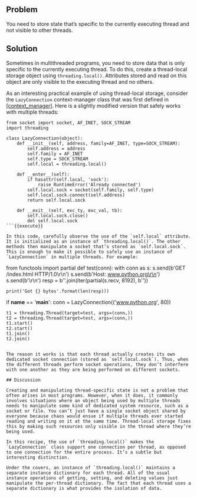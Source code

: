 ## Problem

You need to store state that’s specific to the currently executing thread and not visible to other threads.

## Solution

Sometimes in multithreaded programs, you need to store data that is only specific to the currently executing thread. To do this, create a thread-local storage object using `threading.local()`. Attributes stored and read on this object are only visible to the executing thread and no others.

As an interesting practical example of using thread-local storage, consider the `LazyConnection` context-manager class that was first defined in [\[context\_manager\]](#context_manager). Here is a slightly modified version that safely works with multiple threads:

```
from socket import socket, AF_INET, SOCK_STREAM
import threading

class LazyConnection(object):
    def __init__(self, address, family=AF_INET, type=SOCK_STREAM):
        self.address = address
        self.family = AF_INET
        self.type = SOCK_STREAM
        self.local = threading.local()

    def __enter__(self):
        if hasattr(self.local, 'sock'):
            raise RuntimeError('Already connected')
        self.local.sock = socket(self.family, self.type)
        self.local.sock.connect(self.address)
        return self.local.sock

    def __exit__(self, exc_ty, exc_val, tb):
        self.local.sock.close()
        del self.local.sock
```{{execute}}

In this code, carefully observe the use of the `self.local` attribute. It is initialized as an instance of `threading.local()`. The other methods then manipulate a socket that’s stored as `self.local.sock`. This is enough to make it possible to safely use an instance of `LazyConnection` in multiple threads. For example:

```
from functools import partial
def test(conn):
    with conn as s:
        s.send(b'GET /index.html HTTP/1.0\r\n')
        s.send(b'Host: www.python.org\r\n')
        s.send(b'\r\n')
        resp = b''.join(iter(partial(s.recv, 8192), b''))

    print('Got {} bytes'.format(len(resp)))

if __name__ == '__main__':
    conn = LazyConnection(('www.python.org', 80))

    t1 = threading.Thread(target=test, args=(conn,))
    t2 = threading.Thread(target=test, args=(conn,))
    t1.start()
    t2.start()
    t1.join()
    t2.join()
```{{execute}}

The reason it works is that each thread actually creates its own dedicated socket connection (stored as `self.local.sock`). Thus, when the different threads perform socket operations, they don’t interfere with one another as they are being performed on different sockets.

## Discussion

Creating and manipulating thread-specific state is not a problem that often arises in most programs. However, when it does, it commonly involves situations where an object being used by multiple threads needs to manipulate some kind of dedicated system resource, such as a socket or file. You can’t just have a single socket object shared by everyone because chaos would ensue if multiple threads ever started reading and writing on it at the same time. Thread-local storage fixes this by making such resources only visible in the thread where they’re being used.

In this recipe, the use of `threading.local()` makes the `LazyConnection` class support one connection per thread, as opposed to one connection for the entire process. It’s a subtle but interesting distinction.

Under the covers, an instance of `threading.local()` maintains a separate instance dictionary for each thread. All of the usual instance operations of getting, setting, and deleting values just manipulate the per-thread dictionary. The fact that each thread uses a separate dictionary is what provides the isolation of data.